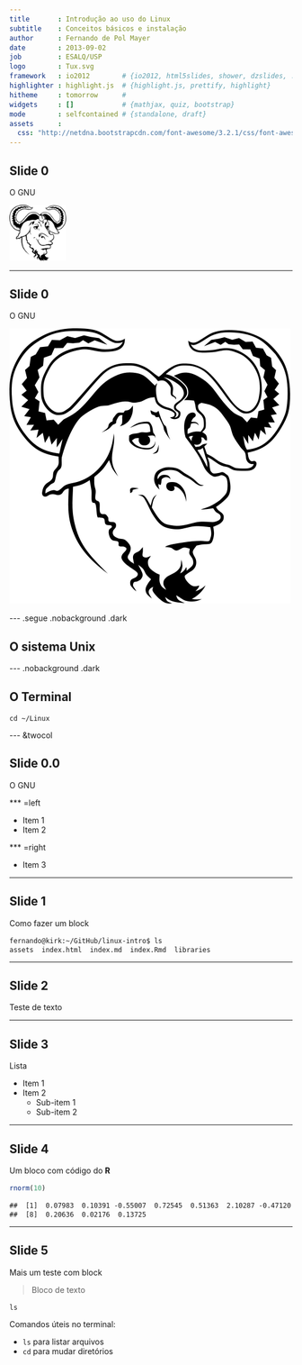```yaml
---
title       : Introdução ao uso do Linux
subtitle    : Conceitos básicos e instalação
author      : Fernando de Pol Mayer
date        : 2013-09-02
job         : ESALQ/USP
logo        : Tux.svg
framework   : io2012        # {io2012, html5slides, shower, dzslides, ...}
highlighter : highlight.js  # {highlight.js, prettify, highlight}
hitheme     : tomorrow      # 
widgets     : []            # {mathjax, quiz, bootstrap}
mode        : selfcontained # {standalone, draft}
assets      :
  css: "http://netdna.bootstrapcdn.com/font-awesome/3.2.1/css/font-awesome.css"
---
```


## Slide 0

O GNU

<div class="centered">
<img src="assets/img/GNU.png" alt="GNU" width=20%/>
</div>

---

## Slide 0

O GNU

<div class="centered">
<img src="assets/img/GNU.png" alt="GNU" height=20% />
</div>

--- .segue .nobackground .dark

## O sistema Unix

--- .nobackground .dark

## O Terminal

```{shell}
cd ~/Linux
```

--- &twocol

## Slide 0.0

O GNU

*** =left

* Item 1
* Item 2

*** =right

* Item 3


---

## Slide 1

Como fazer um block

```
fernando@kirk:~/GitHub/linux-intro$ ls
assets  index.html  index.md  index.Rmd  libraries
```

--- 

## Slide 2

Teste de texto

---

## Slide 3

Lista
* Item 1
* Item 2
    - Sub-item 1
    - Sub-item 2

---

## Slide 4

Um bloco com código do **R**


```r
rnorm(10)
```

```
##  [1]  0.07983  0.10391 -0.55007  0.72545  0.51363  2.10287 -0.47120
##  [8]  0.20636  0.02176  0.13725
```


---

## Slide 5

Mais um teste com block

> Bloco de texto

```
ls
```

Comandos úteis no terminal:
* `ls` para listar arquivos
* `cd` para mudar diretórios





